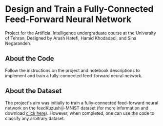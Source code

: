 # Design and Train a Fully-Connected Feed-Forward Neural Network
Project for the Artificial Intelligence undergraduate course at the University of Tehran, Designed by Arash Hatefi, Hamid Khodadadi, and Sina Negarandeh.

## About the Code
Follow the instructions on the project and notebook descriptions to implement and train a fully-connected feed-forward neural network. 

## About the Dataset
The project's aim was initially to train a fully-connected feed-forward neural network on the feedKuzushiji-MNIST dataset (for more information and download [click here](https://github.com/rois-codh/kmnist)). However, when completed, one can use the code to classify any arbitrary dataset.
